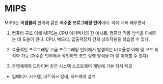 # MIPS

MIPS는 **어셈블리** 언어와 같은 **저수준 프로그래밍 언어**이다.
이에 대해 배우면서
1) 컴퓨터 구조 이해
MIPS는 CPU 아키텍처의 한 예시로, 컴퓨터 작동 방식을 이해하는 데 도움이 된다.
CPU, 메모리, 입출력장치 간의 상호작용을 학습할 수 있다.

2) 효율적인 프로그래밍
고급 프로그래밍 언어에서 발생하는 비효율성 이해 및 코드 최적화 가능
(저수준 언어에서 작업하면 코드 실행 방식을 더 잘 이해할 수 있다)

3) 운영체제와 드라이버 같은 시스템 소프트웨어 개발에 기본 지식 제공

+ 임베디드 시스템, 네트워크 장비, 하드웨어 설계